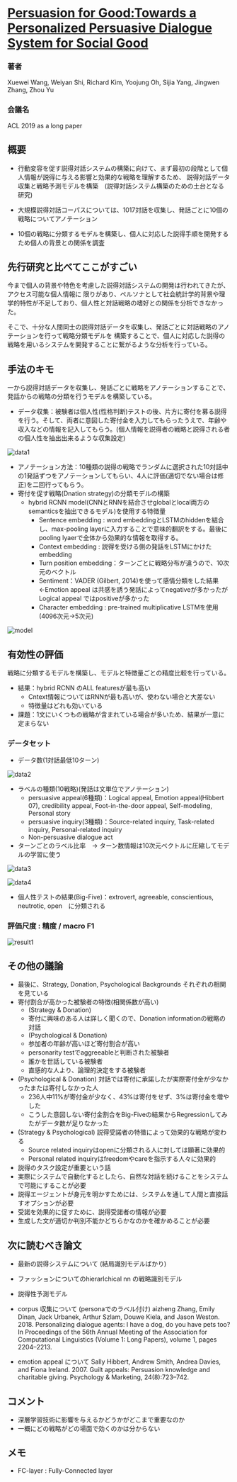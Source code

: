 # [Persuasion for Good:Towards a Personalized Persuasive Dialogue System for Social Good](https://arxiv.org/abs/1906.06725)

### 著者
Xuewei Wang, Weiyan Shi, Richard Kim, Yoojung Oh, Sijia Yang, Jingwen Zhang, Zhou Yu

### 会議名
ACL 2019 as a long paper

## 概要
* 行動変容を促す説得対話システムの構築に向けて、まず最初の段階として個人情報が説得に与える影響と効果的な戦略を理解するため、
説得対話データ収集と戦略予測モデルを構築　(説得対話システム構築のための土台となる研究)

* 大規模説得対話コーパスについては、1017対話を収集し、発話ごとに10個の戦略についてアノテーション
* 10個の戦略に分類するモデルを構築し、個人に対応した説得手順を開発するため個人の背景との関係を調査

## 先行研究と比べてここがすごい
今まで個人の背景や特色を考慮した説得対話システムの開発は行われてきたが、アクセス可能な個人情報に
限りがあり、ペルソナとして社会統計学的背景や理学的特性が不足しており、個人性と対話戦略の嗜好との関係を分析できなかった。

そこで、十分な人間同士の説得対話データを収集し、発話ごとに対話戦略のアノテーションを行って戦略分類モデルを
構築することで、個人に対応した説得の戦略を用いるシステムを開発することに繋がるような分析を行っている。

## 手法のキモ
一から説得対話データを収集し、発話ごとに戦略をアノテーションすることで、発話からの戦略の分類を行うモデルを構築している。

* データ収集：被験者は個人性(性格判断)テストの後、片方に寄付を募る説得を行う。そして、両者に意図した寄付金を入力してもらったうえで、年齢や収入などの情報を記入してもらう。(個人情報を説得者の戦略と説得される者の個人性を抽出出来るような収集設定)

![data1](https://github.com/AsaiSara/Scholar/blob/master/picture/Persuasion_for_Good_data1.png)

* アノテーション方法：10種類の説得の戦略でランダムに選択された10対話中の1発話ずつをアノテーションしてもらい、4人に評価(適切でない場合は修正)を二回行ってもらう。
* 寄付を促す戦略(Dnation strategy)の分類モデルの構築
  * hybrid RCNN model(CNNとRNNを結合させglobalとlocal両方のsemanticsを抽出できるモデル)を使用する特徴量
    * Sentence embedding : word embeddingとLSTMのhiddenを結合し、max-pooling layerに入力することで意味的翻訳をする。最後にpooling lyaerで全体から効果的な情報を取得する。
    * Context embedding : 説得を受ける側の発話をLSTMにかけたembedding 
    * Turn position embedding：ターンごとに戦略分布が違うので、10次元のベクトル
    * Sentiment：VADER (Gilbert, 2014)を使って感情分類をした結果←Emotion appeal は共感を誘う発話によってnegativeが多かったがLogical appeal ではpositiveが多かった
    * Character embedding : pre-trained multiplicative LSTMを使用(4096次元→5次元)
 
![model](https://github.com/AsaiSara/Scholar/blob/master/picture/Persuasion_for_Good_model.png)


## 有効性の評価
戦略に分類するモデルを構築し、モデルと特徴量ごとの精度比較を行っている。
* 結果：hybrid RCNN のALL featuresが最も高い
   * Cntext情報についてはRNNが最も高いが、使わない場合と大差ない
   * 特徴量はどれも効いている
* 課題：1文にいくつもの戦略が含まれている場合が多いため、結果が一意に定まらない

### データセット
* データ数(1対話最低10ターン)

![data2](https://github.com/AsaiSara/Scholar/blob/master/picture/Persuasion_for_Good_data2.png)

* ラベルの種類(10戦略)(発話は文単位でアノテーション)
  * persuasive appeal(6種類)：Logical appeal, Emotion appeal(Hibbert 07), credibility appeal, Foot-in-the-door appeal, Self-modeling, Personal story
  * persuasive inquiry(3種類)：Source-related inquiry, Task-related inquiry, Personal-related inquiry
  * Non-persuasive dialogue act
* ターンごとのラベル比率　-> ターン数情報は10次元ベクトルに圧縮してモデルの学習に使う

![data3](https://github.com/AsaiSara/Scholar/blob/master/picture/Persuasion_for_Good_data3.png)

![data4](https://github.com/AsaiSara/Scholar/blob/master/picture/Persuasion_for_Good_data4.png)

* 個人性テストの結果(Big-Five)：extrovert, agreeable, conscientious, neutrotic, open　に分類される
    
### 評価尺度 : 精度 / macro F1

![result1](https://github.com/AsaiSara/Scholar/blob/master/picture/Persuasion_for_Good_result1.png)

## その他の議論
* 最後に、Strategy, Donation, Psychological Backgrounds それぞれの相関を見ている
* 寄付割合が高かった被験者の特徴(相関係数が高い)
  * (Strategy & Donation) 
  * 寄付に興味のある人は詳しく聞くので、Donation informationの戦略の対話
  * (Psychological & Donation)
  * 参加者の年齢が高いほど寄付割合が高い
  * personarity testでaggreeableと判断された被験者
  * 誰かを世話している被験者
  * 直感的な人より、論理的決定をする被験者
* (Psychological & Donation) 対話では寄付に承諾したが実際寄付金が少なかったまたは寄付しなかった人
  * 236人中11%が寄付金が少なく、43%は寄付をせず、3%は寄付金を増やした
  * こうした意図しない寄付金割合をBig-Fiveの結果からRegressionしてみたがデータ数が足りなかった
* (Strategy & Psychological) 説得受諾者の特徴によって効果的な戦略が変わる
  * Source related inquiryはopenに分類される人に対しては顕著に効果的
  * Personal related inquiryはfreedomやcareを指示する人々に効果的
* 説得のタスク設定が重要という話
* 実際にシステムで自動化するとしたら、自然な対話を続けることをシステムで可能にすることが必要
* 説得エージェントが身元を明かすためには、システムを通して人間と直接話すオプションが必要
* 受諾を効果的に促すために、説得受諾者の情報が必要
* 生成した文が適切か判別不能かどちらかなのかを確かめることが必要

## 次に読むべき論文
* 最新の説得システムについて (結局識別モデルばかり)
 * ファッションについてのhierarlchical nn の戦略識別モデル
　
 * 説得性予測モデル



* corpus 収集について (personaでのラベル付け)
aizheng Zhang, Emily Dinan, Jack Urbanek, Arthur
Szlam, Douwe Kiela, and Jason Weston. 2018. Personalizing
dialogue agents: I have a dog, do you
have pets too? In Proceedings of the 56th Annual
Meeting of the Association for Computational Linguistics
(Volume 1: Long Papers), volume 1, pages
2204–2213.

* emotion appeal について
Sally Hibbert, Andrew Smith, Andrea Davies, and
Fiona Ireland. 2007. Guilt appeals: Persuasion
knowledge and charitable giving. Psychology &
Marketing, 24(8):723–742.



## コメント
* 深層学習技術に影響を与えるかどうかがどこまで重要なのか
* 一概にどの戦略がどの場面で効くのかは分からない

## メモ
* FC-layer : Fully-Connected layer
